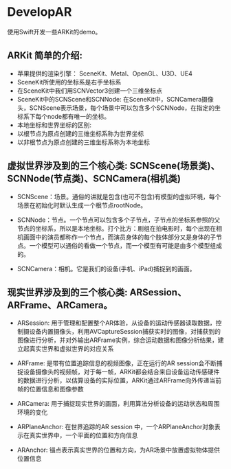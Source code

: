 # DevelopAR
使用Swift开发一些ARKit的demo。

ARKit 简单的介绍:
---------------
* 苹果提供的渲染引擎： SceneKit、Metal、OpenGL、U3D、UE4
* SceneKit所使用的坐标系是右手坐标系
* 在SceneKit中我们用SCNVector3创建一个三维坐标点
* SceneKit中的SCNScene和SCNNode: 在SceneKit中，SCNCamera摄像头，SCNScene表示场景，每个场景中可以包含多个SCNNode，在指定的坐标系下每个node都有唯一的坐标。
* 本地坐标和世界坐标的区别:
* 以根节点为原点创建的三维坐标系称为世界坐标
* 以非根节点为原点创建的三维坐标系称为本地坐标

虚拟世界涉及到的三个核心类: SCNScene(场景类)、SCNNode(节点类)、SCNCamera(相机类)
------------------------------------------------------------------------

* SCNScene：场景。通俗的讲就是包含(也可不包含)有模型的虚拟环境，每个场景在初始化时默认生成一个根节点rootNode。

* SCNNode：节点。一个节点可以包含多个子节点，子节点的坐标系参照的父节点的坐标系，所以是本地坐标。打个比方：剧组在拍电影时，每个出现在相机画面中的演员都称作一个节点，而演员身体的每个肢体部分又是身体的子节点。一个模型可以通俗的看做一个节点，而一个模型有可能是由多个模型组成的。

* SCNCamera：相机。它是我们的设备(手机、iPad)捕捉到的画面。

现实世界涉及到的三个核心类: ARSession、ARFrame、ARCamera。
----------------------------------------------------

* ARSession: 用于管理和配置整个AR体验，从设备的运动传感器读取数据，控制摄设备内置摄像头，利用AVCaptureSession捕获实时的图像，对捕获到的图像进行分析，并对外输出ARFrame实例，综合运动数据和图像分析结果，建立起真实世界和虚拟世界的对应关系
* ARFrame: 是带有位置追踪信息的视频图像，正在运行的AR session会不断捕捉设备摄像头的视频帧，对于每一帧，ARKit都会结合来自设备运动传感硬件的数据进行分析，以估算设备的实际位置，ARKit通过ARFrame向外传递当前帧的位置信息和图像参数
* ARCamera: 用于捕捉现实世界的画面，利用算法分析设备的运动状态和周围环境的变化

* ARPlaneAnchor: 在世界追踪的AR session 中，一个ARPlaneAnchor对象表示在真实世界中，一个平面的位置和方向信息
* ARAnchor: 锚点表示真实世界的位置和方向，为AR场景中放置虚拟物体提供位置信息
